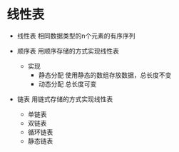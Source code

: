 # 线性表

+ 线性表 相同数据类型的n个元素的有序序列

+ 顺序表 用顺序存储的方式实现线性表
  + 实现 
    + 静态分配 使用静态的数组存放数据，总长度不变
    + 动态分配 总长度可变

+ 链表 用链式存储的方式实现线性表
  + 单链表
  + 双链表
  + 循环链表
  + 静态链表